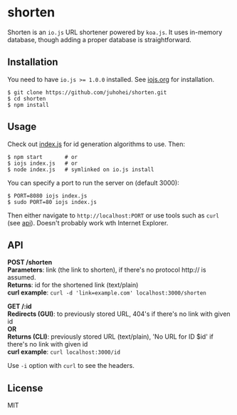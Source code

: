 shorten
===

Shorten is an `io.js` URL shortener powered by `koa.js`. It uses in-memory database, though adding a proper database is straightforward.



Installation
---

You need to have `io.js >= 1.0.0` installed. See [iojs.org](https://iojs.org) for installation.

```shell
$ git clone https://github.com/juhohei/shorten.git
$ cd shorten
$ npm install
```



Usage 
---

Check out [index.js](index.js#L13-24) for id generation algorithms to use. Then:

```shell
$ npm start       # or
$ iojs index.js   # or
$ node index.js   # symlinked on io.js install
```

You can specify a port to run the server on (default 3000):

```shell
$ PORT=8080 iojs index.js
$ sudo PORT=80 iojs index.js
```

Then either navigate to `http://localhost:PORT` or use tools such as `curl` (see [api](#api)). Doesn't probably work wth Internet Explorer.



API
---

**POST /shorten**  
**Parameters**: link (the link to shorten), if there's no protocol http:// is assumed.  
**Returns**: id for the shortened link (text/plain)  
**curl example**: `curl -d 'link=example.com' localhost:3000/shorten`


**GET /:id**  
**Redirects (GUI)**: to previously stored URL, 404's if there's no link with given id  
**OR**  
**Returns (CLI)**: previously stored URL (text/plain), 'No URL for ID $id' if there's no link with given id  
**curl example**: `curl localhost:3000/id`

Use `-i` option with `curl` to see the headers.



License
---

MIT


